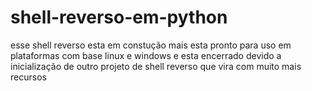 # shell-reverso-em-python


esse shell reverso esta em constução mais esta pronto para uso em plataformas com base linux e windows
e esta encerrado devido a inicialização de outro projeto de shell reverso que vira com muito mais recursos
